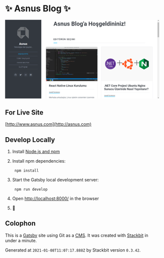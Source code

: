 # ✨ Asnus Blog ✨

<img src="https://raw.githubusercontent.com/asnuscom/asnus/master/static/images/ScreenShot.png" width="800">

## For Live Site
[http://www.asnus.com](http://asnus.com)


## Develop Locally

1. Install [Node.js and npm](https://nodejs.org/en/)

1. Install npm dependencies:

        npm install


1. Start the Gatsby local development server:

        npm run develop

1. Open [http://localhost:8000/](http://localhost:8000/) in the browser

1. 🎉


## Colophon

This is a [Gatsby](https://gatsbyjs.com) site using Git as a [CMS](https://en.wikipedia.org/wiki/Content_management_system). It was created with [Stackbit](https://www.stackbit.com?utm_source=project-readme&utm_medium=referral&utm_campaign=user_themes) in under a minute.

Generated at `2021-01-08T11:07:17.888Z` by Stackbit version `0.3.42`.
